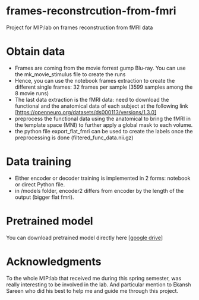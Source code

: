 # frames-reconstrcution-from-fmri
Project for MIP:lab on frames reconstruction from fMRI data


# Obtain data

- Frames are coming from the movie forrest gump Blu-ray. You can use the mk_movie_stimulus file to create the runs
- Hence, you can use the notebook frames extraction to create the different single frames: 32 frames per sample (3599 samples among the 8 movie runs)
- The last data extraction is the fMRI data: need to download the functional and the anatomical data of each subject at the following link [https://openneuro.org/datasets/ds000113/versions/1.3.0]
- preprocess the functional data using the anatomical to bring the fMRI in the template space (MNI) to further apply a global mask to each volume.
- the python file export_flat_fmri can be used to create the labels once the preprocessing is done (filtered_func_data.nii.gz)


# Data training

- Either encoder or decoder training is implemented in 2 forms: notebook or direct Python file.
- in /models folder, encoder2 differs from encoder by the length of the output (bigger flat fmri).

# Pretrained model 

You can download pretrained model directly here [[google drive](https://drive.google.com/drive/folders/1K9bnS2LjOqa7erS0BNR5y0Lc8QKybhv8?usp=sharing)]

# Acknowledgments

To the whole MIP:lab that received me during this spring semester, was really interesting to be involved in the lab. And particular mention to Ekansh Sareen who did his best to help me and guide me through this project.

